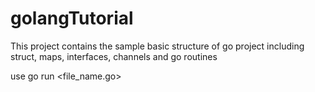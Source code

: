 # golangTutorial
This project contains the sample basic structure of go project including struct, maps, interfaces, channels and go routines

use go run <file_name.go>
